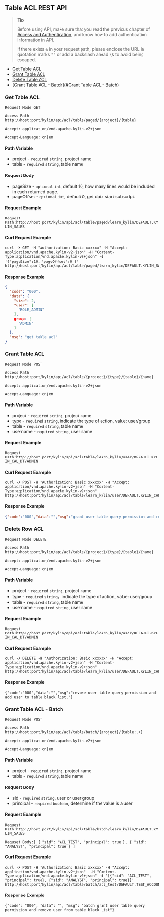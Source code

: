 ## Table ACL REST API

> **Tip**
>
> Before using API, make sure that you read the previous chapter of [Access and Authentication](authentication.en.md), and know how to add authentication information in API.
>
> If there exists `&` in your request path, please enclose the URL in quotation marks `""` or add a backslash ahead  `\&`  to avoid being escaped.


* [Get Table ACL](#get-table-acl)
* [Grant Table ACL](#grant-table-acl)
* [Delete Table ACL](#delete-table-acl)
* [Grant Table ACL - Batch](#Grant Table ACL - Batch)

### Get Table ACL
`Request Mode GET`

`Access Path http://host:port/kylin/api/acl/table/paged/{project}/{table}`

`Accept: application/vnd.apache.kylin-v2+json`

`Accept-Language: cn|en`

#### Path Variable
* project - `required` `string`, project name
* table - `required` `string`, table name

#### Request Body
* pageSize - `optional` `int`, default 10, how many lines would be included in each returned page.
* pageOffset - `optional` `int`, default 0, get data start subscript.

#### Request Example
`Request Path:http://host:port/kylin/api/acl/table/paged/learn_kylin/DEFAULT.KYLIN_SALES`


#### Curl Request Example
```
curl -X GET -H "Authorization: Basic xxxxxx" -H "Accept: application/vnd.apache.kylin-v2+json" -H "Content-Type:application/vnd.apache.kylin-v2+json" -d '{"pageSize":10，"pageOffset":0 }' http://host:port/kylin/api/acl/table/paged/learn_kylin/DEFAULT.KYLIN_SALES
```

#### Response Example
```json
{
  "code": "000",
  "data": {
    "size": 2,
    "user": [
      "ROLE_ADMIN"
    ],
    group: [
      "ADMIN"
    ]
  },
  "msg": "get table acl"
}
```

### Grant Table ACL
`Request Mode POST`

`Access Path http://host:port/kylin/api/acl/table/{project}/{type}/{table}/{name}`

`Accept: application/vnd.apache.kylin-v2+json`

`Accept-Language: cn|en`

#### Path Variable
* project - `required` `string`, project name
* type - `required` `string`, indicate the type of action, value: user/group
* table - `required` `string`, table name
* username - `required` `string`, user name

#### Request Example
`Request Path:http://host:port/kylin/api/acl/table/learn_kylin/user/DEFAULT.KYLIN_CAL_DT/ADMIN`

#### Curl Request Example
```
curl -X POST -H "Authorization: Basic xxxxxx" -H "Accept: application/vnd.apache.kylin-v2+json" -H "Content-Type:application/vnd.apache.kylin-v2+json" http://host:port/kylin/api/acl/table/learn_kylin/user/DEFAULT.KYLIN_CAL_DT/ADMIN
```

#### Response Example
```json
{"code":"000","data":"","msg":"grant user table query permission and remove user from table black list."}
```

### Delete Row ACL
`Request Mode DELETE`

`Access Path http://host:port/kylin/api/acl/table/{project}/{type}/{table}/{name}`

`Accept: application/vnd.apache.kylin-v2+json`

`Accept-Language: cn|en`

#### Path Variable
* project - `required` `string`, project name
* type - `required` `string`，indicate the type of action, value: user/group
* table - `required` `string`, table name
* username - `required` `string`, user name

#### Request Example
`Request Path:http://host:port/kylin/api/acl/table/learn_kylin/user/DEFAULT.KYLIN_CAL_DT/ADMIN`

#### Curl Request Example
```
curl -X DELETE -H "Authorization: Basic xxxxxx" -H "Accept: application/vnd.apache.kylin-v2+json" -H "Content-Type:application/vnd.apache.kylin-v2+json" http://host:port/kylin/api/acl/table/learn_kylin/user/DEFAULT.KYLIN_CAL_DT/ADMIN
```

#### Response Example
```
{"code":"000","data":"","msg":"revoke user table query permission and add user to table black list."}
```
### Grant Table ACL - Batch

`Request Mode POST`

`Access Path http://host:port/kylin/api/acl/table/batch/{project}/{table:.+}`

`Accept: application/vnd.apache.kylin-v2+json`

`Accept-Language: cn|en`

#### Path Variable

- project - `required` `string`, project name
- table - `required` `string`, table name

#### Request Body

* sid - `required` `string`, user or user group
* principal - `required` `boolean`, determine if the value is a user

#### Request Example

`Request Path:http://host:port/kylin/api/acl/table/batch/learn_kylin/DEFAULT.KYLIN_SALES`

`Requset Body:[ { "sid": "ACL_TEST", "principal": true }, { "sid": "ANALYST", "principal": true } ]`

#### Curl Request Example

```
curl -X POST -H "Authorization: Basic xxxxxx" -H "Accept: application/vnd.apache.kylin-v2+json"  -H "Content-Type:application/vnd.apache.kylin-v2+json" -d '[{"sid": "ACL_TEST", "principal": true}, {"sid": "ANALYST", "principal": true}]' http://host:port/kylin/api/acl/table/batch/acl_test/DEFAULT.TEST_ACCOUNT
```

#### Response Example

```
{"code": "000", "data": "", "msg": "batch grant user table query permission and remove user from table black list"}
```

